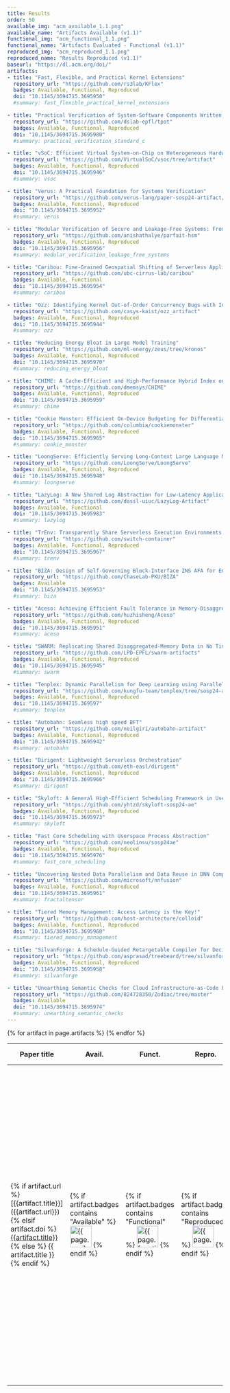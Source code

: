 ```yaml
---
title: Results
order: 50
available_img: "acm_available_1.1.png"
available_name: "Artifacts Available (v1.1)"
functional_img: "acm_functional_1.1.png"
functional_name: "Artifacts Evaluated - Functional (v1.1)"
reproduced_img: "acm_reproduced_1.1.png"
reproduced_name: "Results Reproduced (v1.1)"
baseurl: "https://dl.acm.org/doi/"
artifacts:
- title: "Fast, Flexible, and Practical Kernel Extensions"
  repository_url: "https://github.com/rs3lab/KFlex"
  badges: Available, Functional, Reproduced
  doi: "10.1145/3694715.3695950"
  #summary: fast_flexible_practical_kernel_extensions

- title: "Practical Verification of System-Software Components Written in Standard C"
  repository_url: "https://github.com/dslab-epfl/tpot"
  badges: Available, Functional, Reproduced
  doi: "10.1145/3694715.3695980"
  #summary: practical_verification_standard_c

- title: "vSoC: Efficient Virtual System-on-Chip on Heterogeneous Hardware"
  repository_url: "https://github.com/VirtualSoC/vsoc/tree/artifact"
  badges: Available, Functional, Reproduced
  doi: "10.1145/3694715.3695946"
  #summary: vsoc

- title: "Verus: A Practical Foundation for Systems Verification"
  repository_url: "https://github.com/verus-lang/paper-sosp24-artifact/blob/main/site/guide.md"
  badges: Available, Functional, Reproduced
  doi: "10.1145/3694715.3695952"
  #summary: verus

- title: "Modular Verification of Secure and Leakage-Free Systems: From Application Specification to Circuit-Level Implementation"
  repository_url: "https://github.com/anishathalye/parfait-hsm"
  badges: Available, Functional, Reproduced
  doi: "10.1145/3694715.3695956"
  #summary: modular_verification_leakage_free_systems

- title: "Caribou: Fine-Grained Geospatial Shifting of Serverless Applications for Sustainability"
  repository_url: "https://github.com/ubc-cirrus-lab/caribou"
  badges: Available, Functional
  doi: "10.1145/3694715.3695954"
  #summary: caribou

- title: "Ozz: Identifying Kernel Out-of-Order Concurrency Bugs with In-Vivo Memory Access Reordering"
  repository_url: "https://github.com/casys-kaist/ozz_artifact"
  badges: Available, Functional, Reproduced
  doi: "10.1145/3694715.3695944"
  #summary: ozz

- title: "Reducing Energy Bloat in Large Model Training"
  repository_url: "https://github.com/ml-energy/zeus/tree/kronos"
  badges: Available, Functional, Reproduced
  doi: "10.1145/3694715.3695970"
  #summary: reducing_energy_bloat

- title: "CHIME: A Cache-Efficient and High-Performance Hybrid Index on Disaggregated Memory"
  repository_url: "https://github.com/dmemsys/CHIME"
  badges: Available, Functional, Reproduced
  doi: "10.1145/3694715.3695959"
  #summary: chime

- title: "Cookie Monster: Efficient On-Device Budgeting for Differentially-Private Ad-Measurement Systems"
  repository_url: "https://github.com/columbia/cookiemonster"
  badges: Available, Functional, Reproduced
  doi: "10.1145/3694715.3695965"
  #summary: cookie_monster

- title: "LoongServe: Efficiently Serving Long-Context Large Language Models with Elastic Sequence Parallelism"
  repository_url: "https://github.com/LoongServe/LoongServe"
  badges: Available, Functional, Reproduced
  doi: "10.1145/3694715.3695948"
  #summary: loongserve

- title: "LazyLog: A New Shared Log Abstraction for Low-Latency Applications"
  repository_url: "https://github.com/dassl-uiuc/LazyLog-Artifact"
  badges: Available, Functional
  doi: "10.1145/3694715.3695983"
  #summary: lazylog

- title: "TrEnv: Transparently Share Serverless Execution Environments Across Different Functions and Nodes"
  repository_url: "https://github.com/switch-container"
  badges: Available, Functional, Reproduced
  doi: "10.1145/3694715.3695967"
  #summary: trenv

- title: "BIZA: Design of Self-Governing Block-Interface ZNS AFA for Endurance and Performance"
  repository_url: "https://github.com/ChaseLab-PKU/BIZA"
  badges: Available
  doi: "10.1145/3694715.3695953"
  #summary: biza

- title: "Aceso: Achieving Efficient Fault Tolerance in Memory-Disaggregated Key-Value Stores"
  repository_url: "https://github.com/huzhisheng/Aceso"
  badges: Available, Functional, Reproduced
  doi: "10.1145/3694715.3695951"
  #summary: aceso

- title: "SWARM: Replicating Shared Disaggregated-Memory Data in No Time"
  repository_url: "https://github.com/LPD-EPFL/swarm-artifacts"
  badges: Available, Functional, Reproduced
  doi: "10.1145/3694715.3695945"
  #summary: swarm

- title: "Tenplex: Dynamic Parallelism for Deep Learning using Parallelizable Tensor Collections"
  repository_url: "https://github.com/kungfu-team/tenplex/tree/sosp24-artifact"
  badges: Available, Functional, Reproduced
  doi: "10.1145/3694715.369597"
  #summary: tenplex

- title: "Autobahn: Seamless high speed BFT"
  repository_url: "https://github.com/neilgiri/autobahn-artifact"
  badges: Available, Functional, Reproduced
  doi: "10.1145/3694715.3695942"
  #summary: autobahn

- title: "Dirigent: Lightweight Serverless Orchestration"
  repository_url: "https://github.com/eth-easl/dirigent"
  badges: Available, Functional, Reproduced
  doi: "10.1145/3694715.3695966"
  #summary: dirigent

- title: "Skyloft: A General High-Efficient Scheduling Framework in User Space"
  repository_url: "https://github.com/yhtzd/skyloft-sosp24-ae"
  badges: Available, Functional, Reproduced
  doi: "10.1145/3694715.3695973"
  #summary: skyloft

- title: "Fast Core Scheduling with Userspace Process Abstraction"
  repository_url: "https://github.com/neolinsu/sosp24ae"
  badges: Available, Functional, Reproduced
  doi: "10.1145/3694715.3695976"
  #summary: fast_core_scheduling

- title: "Uncovering Nested Data Parallelism and Data Reuse in DNN Computation with FractalTensor"
  repository_url: "https://github.com/microsoft/nnfusion"
  badges: Available, Functional, Reproduced
  doi: "10.1145/3694715.3695961"
  #summary: fractaltensor

- title: "Tiered Memory Management: Access Latency is the Key!"
  repository_url: "https://github.com/host-architecture/colloid"
  badges: Available, Functional, Reproduced
  doi: "10.1145/3694715.3695968"
  #summary: tiered_memory_management

- title: "SilvanForge: A Schedule-Guided Retargetable Compiler for Decision Tree Inference"
  repository_url: "https://github.com/asprasad/treebeard/tree/silvanforge"
  badges: Available, Functional, Reproduced
  doi: "10.1145/3694715.3695958"
  #summary: silvanforge

- title: "Unearthing Semantic Checks for Cloud Infrastructure-as-Code Programs"
  repository_url: "https://github.com/824728350/Zodiac/tree/master"
  badges: Available
  doi: "10.1145/3694715.3695974"
  #summary: unearthing_semantic_checks
---
```


<table>
  <thead>
    <tr>
      <th>Paper title</th>
      <th>Avail.</th>
      <th>Funct.</th>
      <th>Repro.</th>
      <th>Available At</th>
      <th>Review Summary</th>
    </tr>
  </thead>
  <tbody>
  {% for artifact in page.artifacts %}
    <tr>
      <td>
        {% if artifact.url %}
          [{{artifact.title}}]({{artifact.url}})
        {% elsif artifact.doi %}
          <a href="{{page.baseurl}}{{artifact.doi}}">{{artifact.title}}</a>
        {% else %}
          {{ artifact.title }}
        {% endif %}
      </td>
      <td>
        {% if artifact.badges contains "Available" %}
          <img src="{{ site.baseurl }}/images/{{ page.available_img }}" alt="{{ page.available_name }}" width="50px">
        {% endif %}
      </td>
      <td>
        {% if artifact.badges contains "Functional" %}
          <img src="{{ site.baseurl }}/images/{{ page.functional_img }}" alt="{{ page.functional_name }}" width="50px">
        {% endif %}
      </td>
      <td>
        {% if artifact.badges contains "Reproduced" %}
          <img src="{{ site.baseurl }}/images/{{ page.reproduced_img }}" alt="{{ page.reproduced_name }}" width="50px">
        {% endif %}
      </td>
      <td>
        {% if artifact.award %}
          <b>Distinguished&nbsp;Artifact</b><br>
        {% endif %} {% if artifact.web_url %}
          <a href="{{artifact.web_url}}">Web</a><br>
        {% endif %} {% if artifact.github_url %}
          <a href="{{artifact.github_url}}">GitHub</a><br>
        {% endif %} {% if artifact.bitbucket_url %}
          <a href="{{artifact.bitbucket_url}}">Bitbucket</a><br>
        {% endif %} {% if artifact.data_url %}
          <a href="{{artifact.data_url}}">Data</a><br>
        {% endif %} {% if artifact.jupyter_url %}
          <a href="{{artifact.jupyter_url}}">Jupyter&nbsp;Notebook</a><br>
        {% endif %} {% if artifact.proof_url %}
          <a href="{{artifact.proof_url}}">Proofs</a><br>
        {% endif %} {% if artifact.vm_url %}
          <a href="{{artifact.vm_url}}">VM&nbsp;Image</a><br>
        {% endif %} {% if artifact.cloudlab_url %}
          <a href="{{artifact.cloudlab_url}}">CloudLab&nbsp;Profile</a><br>
        {% endif %} {% if artifact.scripts_url %}
          <a href="{{artifact.scripts_url}}">Scripts</a><br>
        {% endif %} {% if artifact.additional_urls %}
          {% for url in artifact.additional_urls %}
            <a href="{{url}}">Additional&nbsp;Resources</a><br>
          {% endfor %}
        {% endif %}
      </td>
      <td>
        {% if artifact.summary %}
          <a href="summaries/{{ artifact.summary }}">Summary</a>
        {% else %}
          <em>To be posted</em>
        {% endif %}
      </td>
    </tr>
    {% endfor %}
  </tbody>
</table>
